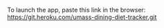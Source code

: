 To launch the app, paste this link in the browser:
https://git.heroku.com/umass-dining-diet-tracker.git